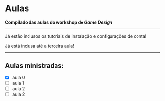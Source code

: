 # Aulas 
 **Compilado das aulas do workshop de _Game Design_**
___
 Já estão inclusos os tutoriais de instalação e configurações de conta!

 Já está inclusa até a terceira aula!
 ___
 ## Aulas ministradas:
 - [x] aula 0
 - [ ] aula 1
 - [ ] aula 2
 - [ ] aula 2
